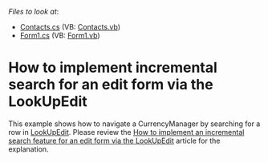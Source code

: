 <!-- default file list -->
*Files to look at*:

* [Contacts.cs](./CS/Contacts.cs) (VB: [Contacts.vb](./VB/Contacts.vb))
* [Form1.cs](./CS/Form1.cs) (VB: [Form1.vb](./VB/Form1.vb))
<!-- default file list end -->
# How to implement incremental search for an edit form via the LookUpEdit


<p>This example shows how to navigate a CurrencyManager by searching for a row in <a href="http://documentation.devexpress.com/#WindowsForms/clsDevExpressXtraEditorsLookUpEdittopic">LookUpEdit</a>. Please review the <a href="https://www.devexpress.com/Support/Center/p/A2935">How to implement an incremental search feature for an edit form via the LookUpEdit</a> article for the explanation.</p>

<br/>


